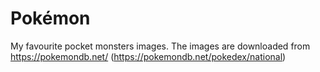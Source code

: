 # Pokémon
My favourite pocket monsters images. The images are downloaded from https://pokemondb.net/ (https://pokemondb.net/pokedex/national)
